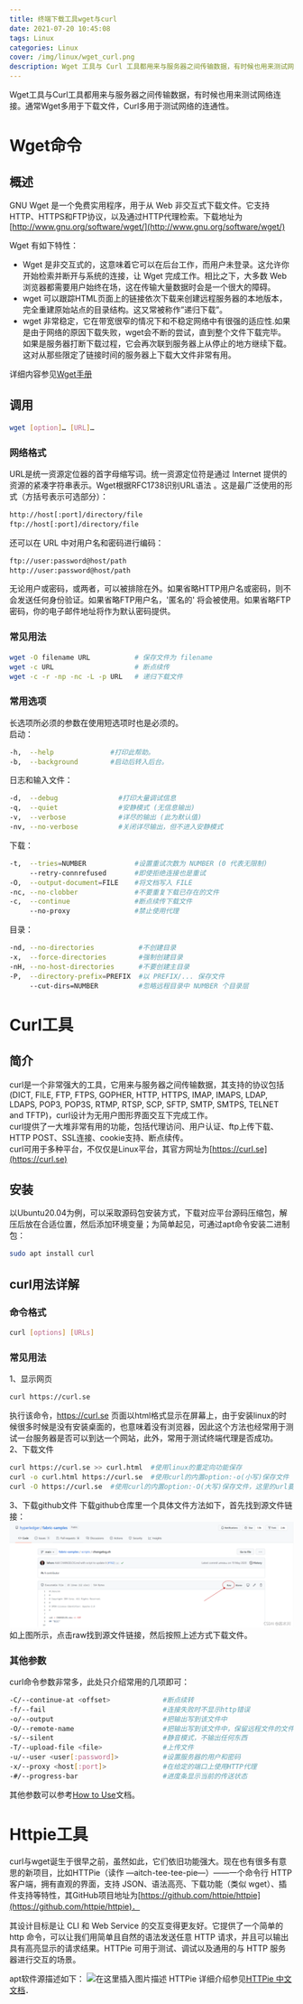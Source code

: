 ```yaml
---
title: 终端下载工具wget与curl
date: 2021-07-20 10:45:08
tags: Linux
categories: Linux
cover: /img/linux/wget_curl.png
description: Wget 工具与 Curl 工具都用来与服务器之间传输数据，有时候也用来测试网络连接。通常 Wget 多用于下载文件，Curl 多用于测试网络的连通性。
---
```


Wget工具与Curl工具都用来与服务器之间传输数据，有时候也用来测试网络连接。通常Wget多用于下载文件，Curl多用于测试网络的连通性。

# Wget命令
## 概述
GNU Wget 是一个免费实用程序，用于从 Web 非交互式下载文件。它支持HTTP、HTTPS和FTP协议，以及通过HTTP代理检索。下载地址为[http://www.gnu.org/software/wget/](http://www.gnu.org/software/wget/)  

Wget 有如下特性：  
+ Wget 是非交互式的，这意味着它可以在后台工作，而用户未登录。这允许你开始检索并断开与系统的连接，让 Wget 完成工作。相比之下，大多数 Web 浏览器都需要用户始终在场，这在传输大量数据时会是一个很大的障碍。  
+ wget 可以跟踪HTML页面上的链接依次下载来创建远程服务器的本地版本，完全重建原始站点的目录结构。这又常被称作”递归下载”。  
+ wget 非常稳定，它在带宽很窄的情况下和不稳定网络中有很强的适应性.如果是由于网络的原因下载失败，wget会不断的尝试，直到整个文件下载完毕。如果是服务器打断下载过程，它会再次联到服务器上从停止的地方继续下载。这对从那些限定了链接时间的服务器上下载大文件非常有用。  
  

详细内容参见[Wget手册](http://www.gnu.org/software/wget/manual/)
## 调用
```bash
wget [option]… [URL]…
```
### 网络格式
URL是统一资源定位器的首字母缩写词。统一资源定位符是通过 Internet 提供的资源的紧凑字符串表示。Wget根据RFC1738识别URL语法 。这是最广泛使用的形式（方括号表示可选部分）：
```bash
http://host[:port]/directory/file
ftp://host[:port]/directory/file
```
还可以在 URL 中对用户名和密码进行编码：
```bash
ftp://user:password@host/path
http://user:password@host/path
```
无论用户或密码，或两者，可以被排除在外。如果省略HTTP用户名或密码，则不会发送任何身份验证。如果省略FTP用户名，'匿名的' 将会被使用。如果省略FTP密码，你的电子邮件地址将作为默认密码提供。  

### 常见用法
```bash
wget -O filename URL           # 保存文件为 filename
wget -c URL                    # 断点续传
wget -c -r -np -nc -L -p URL   # 递归下载文件
```

### 常用选项
长选项所必须的参数在使用短选项时也是必须的。  
启动：
```bash
-h,  --help              #打印此帮助。
-b,  --background        #启动后转入后台。
```
日志和输入文件：
```bash
-d,  --debug               #打印大量调试信息
-q,  --quiet               #安静模式 (无信息输出)
-v,  --verbose             #详尽的输出 (此为默认值)
-nv, --no-verbose          #关闭详尽输出，但不进入安静模式
```
下载：
```bash
-t,  --tries=NUMBER            #设置重试次数为 NUMBER (0 代表无限制)
     --retry-connrefused       #即使拒绝连接也是重试
-O,  --output-document=FILE    #将文档写入 FILE
-nc, --no-clobber              #不要重复下载已存在的文件
-c,  --continue                #断点续传下载文件
     --no-proxy                #禁止使用代理
```
目录：
```bash
-nd, --no-directories           #不创建目录
-x,  --force-directories        #强制创建目录
-nH, --no-host-directories      #不要创建主目录
-P,  --directory-prefix=PREFIX  #以 PREFIX/... 保存文件
     --cut-dirs=NUMBER          #忽略远程目录中 NUMBER 个目录层
```
# Curl工具
## 简介
curl是一个非常强大的工具，它用来与服务器之间传输数据，其支持的协议包括 (DICT, FILE, FTP, FTPS, GOPHER, HTTP, HTTPS, IMAP, IMAPS, LDAP, LDAPS, POP3, POP3S, RTMP, RTSP, SCP, SFTP, SMTP, SMTPS, TELNET and TFTP)，curl设计为无用户图形界面交互下完成工作。  
curl提供了一大堆非常有用的功能，包括代理访问、用户认证、ftp上传下载、HTTP POST、SSL连接、cookie支持、断点续传。  
curl可用于多种平台，不仅仅是Linux平台，其官方网址为[https://curl.se](https://curl.se)  
## 安装
以Ubuntu20.04为例，可以采取源码包安装方式，下载对应平台源码压缩包，解压后放在合适位置，然后添加环境变量；为简单起见，可通过apt命令安装二进制包：
```bash
sudo apt install curl
```
## curl用法详解
### 命令格式
```bash
curl [options] [URLs]
```


### 常见用法
1、显示网页
```bash
curl https://curl.se
```
执行该命令，https://curl.se 页面以html格式显示在屏幕上，由于安装linux的时候很多时候是没有安装桌面的，也意味着没有浏览器，因此这个方法也经常用于测试一台服务器是否可以到达一个网站，此外，常用于测试终端代理是否成功。  
2、下载文件
```bash
curl https://curl.se >> curl.html  #使用linux的重定向功能保存
curl -o curl.html https://curl.se  #使用curl的内置option:-o(小写)保存文件
curl -O https://curl.se  #使用curl的内置option:-O(大写)保存文件，这里的url要具体到某个文件，不然下载不下来
```
3、下载github文件
下载github仓库里一个具体文件方法如下，首先找到源文件链接：
![github raw download](/img/linux/github_raw_download.png)
如上图所示，点击raw找到源文件链接，然后按照上述方式下载文件。

### 其他参数
curl命令参数非常多，此处只介绍常用的几项即可：  
```bash
-C/--continue-at <offset>             #断点续转
-f/--fail                             #连接失败时不显示http错误
-o/--output                           #把输出写到该文件中
-O/--remote-name                      #把输出写到该文件中，保留远程文件的文件名
-s/--silent                           #静音模式，不输出任何东西
-T/--upload-file <file>               #上传文件
-u/--user <user[:password]>           #设置服务器的用户和密码
-x/--proxy <host[:port]>              #在给定的端口上使用HTTP代理
-#/--progress-bar                     #进度条显示当前的传送状态
```
其他参数可以参考[How to Use](https://curl.se/docs/manpage.html)文档。  
# Httpie工具
curl与wget诞生于很早之前，虽然如此，它们依旧功能强大。现在也有很多有意思的新项目，比如HTTPie（读作 —aitch-tee-tee-pie—）——一个命令行 HTTP 客户端，拥有直观的界面，支持 JSON、语法高亮、下载功能（类似 wget）、插件支持等特性，其GitHub项目地址为[https://github.com/httpie/httpie](https://github.com/httpie/httpie)．

其设计目标是让 CLI 和 Web Service 的交互变得更友好。它提供了一个简单的 http 命令，可以让我们用简单且自然的语法发送任意 HTTP 请求，并且可以输出具有高亮显示的请求结果。HTTPie 可用于测试、调试以及通用的与 HTTP 服务器进行交互的场景。

apt软件源描述如下：
![在这里插入图片描述](https://img-blog.csdnimg.cn/e37dc8e21ba4420887d75d115facc3bf.png)
HTTPie 详细介绍参见[HTTPie 中文文档](https://httpie.cn/doc/)．
